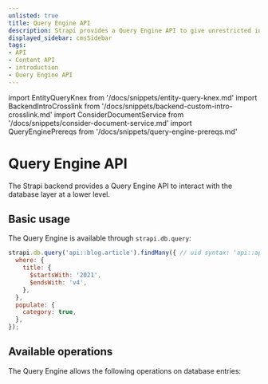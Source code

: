 ```yaml
---
unlisted: true
title: Query Engine API
description: Strapi provides a Query Engine API to give unrestricted internal access to the database layer at a lower level.
displayed_sidebar: cmsSidebar
tags:
- API
- Content API
- introduction
- Query Engine API
---
```


import EntityQueryKnex from '/docs/snippets/entity-query-knex.md'
import BackendIntroCrosslink from '/docs/snippets/backend-custom-intro-crosslink.md'
import ConsiderDocumentService from '/docs/snippets/consider-document-service.md'
import QueryEnginePrereqs from '/docs/snippets/query-engine-prereqs.md'

# Query Engine API

The Strapi backend provides a Query Engine API to interact with the database layer at a lower level.

<ConsiderDocumentService />

<QueryEnginePrereqs />

## Basic usage

The Query Engine is available through `strapi.db.query`:

```js
strapi.db.query('api::blog.article').findMany({ // uid syntax: 'api::api-name.content-type-name'
  where: {
    title: {
      $startsWith: '2021',
      $endsWith: 'v4',
    },
  },
  populate: {
    category: true,
  },
});
```

## Available operations

The Query Engine allows the following operations on database entries:

<CustomDocCardsWrapper>
<CustomDocCard emoji="" title="Single operations" description="Create, read, update, and delete single database entries with the Query Engine API." link="/cms/api/query-engine/single-operations" />
<CustomDocCard emoji="" title="Bulk operations" description="Create, read, update, and delete multiple database entries with the Query Engine API." link="/cms/api/query-engine/bulk-operations" />
<CustomDocCard emoji="" title="Filters" description="Get exactly what you need by filtering database entries with the Query Engine API." link="/cms/api/query-engine/filtering" />
<CustomDocCard emoji="" title="Populate" description="Get additional data with your Query Engine API queries by populating relations." link="/cms/api/query-engine/populating" />
<CustomDocCard emoji="" title="Order & Pagination" description="Sort and paginate the results of your Query Engine API queries." link="/cms/api/query-engine/order-pagination" />
</CustomDocCardsWrapper>
